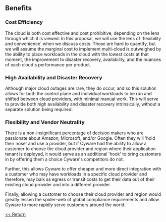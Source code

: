 ## Benefits

### Cost Efficiency

The cloud is both cost effective and cost prohibitive, depending on the lens through which it is viewed. In this proposal, we will use the lens of 'flexibility and convenience' when we discuss costs. Those are hard to quantify, but we will assume the marginal cost to implement multi-cloud is outweighed by the ability to place workloads in the cloud with the lowest costs at that moment, the improvement to disaster recovery, availability, and the nuances of each cloud's performance per product.

### High Availability and Disaster Recovery

Although major cloud outages are rare, they do occur, and so this solution allows for both the control plane and individual workloads to be run and shifted between cloud providers, with minimal manual work. This will serve to provide both high availability and disaster recovery intrinsically, without a separate solution being required.

### Flexibility and Vendor Neutrality

There is a non-insignificant percentage of decision makers who are passionate about Amazon, Microsoft, and/or Google. Often they will 'hold their nose' and use a provider, but if Cyware had the ability to allow a customer to choose the cloud provider and region where their application tenant is deployed, it would serve as an additional 'hook' to bring customers in by offering them a choice Cyware's competitors do not. 

Further, this allows Cyware to offer cheaper and more direct integration with a customer who may have workloads in a specific cloud provider and therefore, may balk as egress or transit costs to get their data out of their existing cloud provider and into a different provider. 

Finally, allowing a customer to choose their cloud provider and region would greatly lessen the spider-web of global compliance requirements and allow Cyware to more rapidly serve customers around the world.

[<< Return](./index.md#table-of-contents)